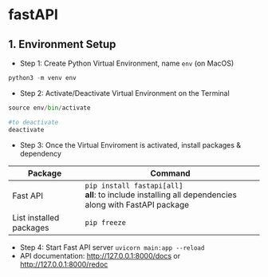# fastAPI


## 1. Environment Setup

- Step 1: Create Python Virtual Environment, name `env` (on MacOS)
```Python
python3 -m venv env
```
- Step 2: Activate/Deactivate Virtual Environment on the Terminal
```Python
source env/bin/activate

#to deactivate
deactivate
```
- Step 3: Once the Virtual Enviroment is activated, install packages & dependency

| Package | Command   | 
|---|---|
|Fast API|`pip install fastapi[all]` <br>**all**: to include installing all dependencies along with FastAPI package
|List installed packages| `pip freeze` |

- Step 4: Start Fast API server `uvicorn main:app --reload`
- API documentation: http://127.0.0.1:8000/docs or http://127.0.0.1:8000/redoc 

